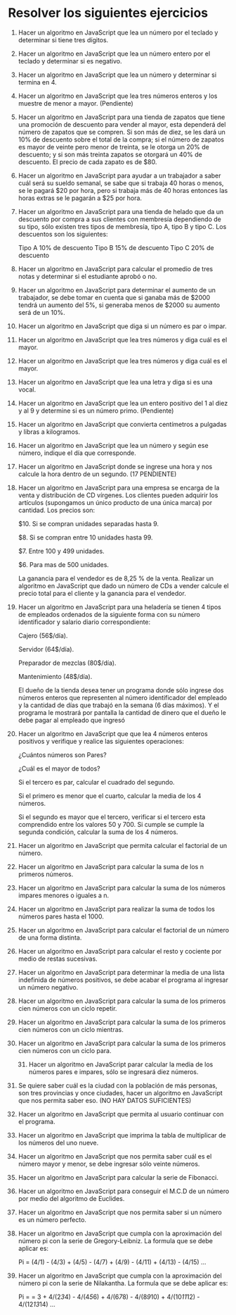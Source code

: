 # Resolver los siguientes ejercicios

1. Hacer un algoritmo en JavaScript que lea un número por el teclado y determinar si tiene tres dígitos.

2. Hacer un algoritmo en JavaScript que lea un número entero por el teclado y determinar si es negativo.

3. Hacer un algoritmo en JavaScript que lea un número y determinar si termina en 4.

4. Hacer un algoritmo en JavaScript que lea tres números enteros y los muestre de menor a mayor. (Pendiente)

5. Hacer un algoritmo en JavaScript para una tienda de zapatos que tiene una promoción de descuento para vender al mayor, esta dependerá del número de zapatos que se compren. Si son más de diez, se les dará un 10% de descuento sobre el total de la compra; si el número de zapatos es mayor de veinte pero menor de treinta, se le otorga un 20% de descuento; y si son más treinta zapatos se otorgará un 40% de descuento. El precio de cada zapato es de $80.

6. Hacer un algoritmo en JavaScript para ayudar a un trabajador a saber cuál será su sueldo semanal, se sabe que si trabaja 40 horas o menos, se le pagará $20 por hora, pero si trabaja más de 40 horas entonces las horas extras se le pagarán a $25 por hora.

7. Hacer un algoritmo en JavaScript para una tienda de helado que da un descuento por compra a sus clientes con membresía dependiendo de su tipo, sólo existen tres tipos de membresía, tipo A, tipo B y tipo C. Los descuentos son los siguientes:

   Tipo A 10% de descuento
   Tipo B 15% de descuento
   Tipo C 20% de descuento

8. Hacer un algoritmo en JavaScript para calcular el promedio de tres notas y determinar si el estudiante aprobó o no.

9. Hacer un algoritmo en JavaScript para determinar el aumento de un trabajador, se debe tomar en cuenta que si ganaba más de $2000 tendrá un aumento del 5%, si generaba menos de $2000 su aumento será de un 10%.

10. Hacer un algoritmo en JavaScript que diga si un número es par o impar.

11. Hacer un algoritmo en JavaScript que lea tres números y diga cuál es el mayor.

12. Hacer un algoritmo en JavaScript que lea tres números y diga cuál es el mayor.

13. Hacer un algoritmo en JavaScript que lea una letra y diga si es una vocal.

14. Hacer un algoritmo en JavaScript que lea un entero positivo del 1 al diez y al 9 y determine si es un número primo. (Pendiente)

15. Hacer un algoritmo en JavaScript que convierta centímetros a pulgadas y libras a kilogramos.

16. Hacer un algoritmo en JavaScript que lea un número y según ese número, indique el día que corresponde.

17. Hacer un algoritmo en JavaScript donde se ingrese una hora y nos calcule la hora dentro de un segundo.
(17 PENDIENTE)
18. Hacer un algoritmo en JavaScript para una empresa se encarga de la venta y distribución de CD vírgenes. Los clientes pueden adquirir los artículos (supongamos un único producto de una única marca) por cantidad. Los precios son:

    $10. Si se compran unidades separadas hasta 9.

    $8. Si se compran entre 10 unidades hasta 99.

    $7. Entre 100 y 499 unidades.

    $6. Para mas de 500 unidades.

    La ganancia para el vendedor es de 8,25 % de la venta. Realizar un algoritmo en JavaScript que dado un número de CDs a vender calcule el precio total para el cliente y la ganancia para el vendedor.

19. Hacer un algoritmo en JavaScript para una heladería se tienen 4 tipos de empleados ordenados de la siguiente forma con su número identificador y salario diario correspondiente:

    Cajero (56$/día).

    Servidor (64$/día).

    Preparador de mezclas (80$/día).

    Mantenimiento (48$/día).

    El dueño de la tienda desea tener un programa donde sólo ingrese dos números enteros que representen al número identificador del empleado y la cantidad de días que trabajó en la semana (6 días máximos). Y el programa le mostrará por pantalla la cantidad de dinero que el dueño le debe pagar al empleado que ingresó

20. Hacer un algoritmo en JavaScript que que lea 4 números enteros positivos y verifique y realice las siguientes operaciones:

    ¿Cuántos números son Pares?

    ¿Cuál es el mayor de todos?

    Si el tercero es par, calcular el cuadrado del segundo.

    Si el primero es menor que el cuarto, calcular la media de los 4 números.

    Si el segundo es mayor que el tercero, verificar si el tercero esta comprendido entre los valores 50 y 700. Si cumple se cumple la segunda condición, calcular la suma de los 4 números.

21. Hacer un algoritmo en JavaScript que permita calcular el factorial de un número.

22. Hacer un algoritmo en JavaScript para calcular la suma de los n primeros números.

23. Hacer un algoritmo en JavaScript para calcular la suma de los números impares menores o iguales a n.

24. Hacer un algoritmo en JavaScript para realizar la suma de todos los números pares hasta el 1000.

25. Hacer un algoritmo en JavaScript para calcular el factorial de un número de una forma distinta.

26. Hacer un algoritmo en JavaScript para calcular el resto y cociente por medio de restas sucesivas.

27. Hacer un algoritmo en JavaScript para determinar la media de una lista indefinida de números positivos, se debe acabar el programa al ingresar un número negativo.

28. Hacer un algoritmo en JavaScript para calcular la suma de los primeros cien números con un ciclo repetir.

29. Hacer un algoritmo en JavaScript para calcular la suma de los primeros cien números con un ciclo mientras.

30. Hacer un algoritmo en JavaScript para calcular la suma de los primeros cien números con un ciclo para.

    31. Hacer un algoritmo en JavaScript parar calcular la media de los números pares e impares, sólo se ingresará diez números.

32. Se quiere saber cuál es la ciudad con la población de más personas, son tres provincias y once ciudades, hacer un algoritmo en JavaScript que nos permita saber eso. (NO HAY DATOS SUFICIENTES)

33. Hacer un algoritmo en JavaScript que permita al usuario continuar con el programa.

34. Hacer un algoritmo en JavaScript que imprima la tabla de multiplicar de los números del uno nueve.

35. Hacer un algoritmo en JavaScript que nos permita saber cuál es el número mayor y menor, se debe ingresar sólo veinte números.

36. Hacer un algoritmo en JavaScript para calcular la serie de Fibonacci.

37. Hacer un algoritmo en JavaScript para conseguir el M.C.D de un número por medio del algoritmo de Euclides.

38. Hacer un algoritmo en JavaScript que nos permita saber si un número es un número perfecto.
    
39. Hacer un algoritmo en JavaScript que cumpla con la aproximación del número pi con la serie de Gregory-Leibniz. La formula que se debe aplicar es:

    Pi = (4/1) - (4/3) + (4/5) - (4/7) + (4/9) - (4/11) + (4/13) - (4/15) ...

40. Hacer un algoritmo en JavaScript que cumpla con la aproximación del número pi con la serie de Nilakantha. La formula que se debe aplicar es:

    Pi = = 3 + 4/(2*3*4) - 4/(4*5*6) + 4/(6*7*8) - 4/(8*9*10) + 4/(10*11*12) - 4/(12*13*14) ...